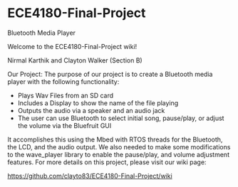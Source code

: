 # ECE4180-Final-Project
Bluetooth Media Player

Welcome to the ECE4180-Final-Project wiki!

Nirmal Karthik and Clayton Walker (Section B)

Our Project: The purpose of our project is to create a Bluetooth media player with the following functionality:
 - Plays Wav Files from an SD card
 - Includes a Display to show the name of the file playing
 - Outputs the audio via a speaker and an audio jack
 - The user can use Bluetooth to select initial song, pause/play, or adjust the volume via the Bluefruit GUI

It accomplishes this using the Mbed with RTOS threads for the Bluetooth, the LCD, and the audio output. We also needed to make some modifications to the wave_player library to enable the pause/play, and volume adjustment features. For more details on this project, please visit our wiki page:

https://github.com/clayto83/ECE4180-Final-Project/wiki
